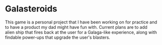 # Galasteroids
This game is a personal project that I have been working on for practice and to have a product my dad might have fun with. 
Current plans are to add alien ship that fires back at the user for a Galaga-like experience, along with findable power-ups that upgrade the user's blasters.
